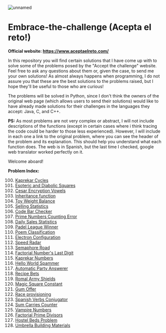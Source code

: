 ![unnamed](https://user-images.githubusercontent.com/72617878/95658736-e68e3000-0b1c-11eb-9c04-8a0c999da777.png)

# Embrace-the-challenge (Acepta el reto!)

**Official website: https://www.aceptaelreto.com/**

In this repository you will find certain solutions that I have come up with to solve some of the problems posed by the "Accept the challenge" website.
Feel free to ask any questions about them or, given the case, to send me your own solutions!
As almost always happens when programming, I do not assure you that these are the best solutions to the problems raised, but I hope they'll be useful to those who are curious!

The problems will be solved in Python, since I don't think the owners of the original web page (which allows users to send their solutions) would like to have already made solutions for their challenges in the languages they accept: Java, C, and C++.

**PS:** As most problems are not very complex or abstract, I will not include descriptions of the functions (except in certain cases where i think tracing the code could be harder to those less experienced). However, I will include in each one a link to the original problem, where you can see the header of the problem and its explanation. This should help you understand what each function does. The web is in Spanish, but the last time I checked, google web translator worked perfectly on it.

Welcome aboard!

**Problem Index:**

100. [Kaprekar Cycles](https://github.com/Lucasgvdii/accept-the-challenge/blob/main/kaprekar_cycles.py)
101. [Esoteric and Diabolic Squares](https://github.com/Lucasgvdii/accept-the-challenge/blob/main/esoteric_and_diabolic_squares.py)
102. [Cesar Encryption Vowels](https://github.com/Lucasgvdii/accept-the-challenge/blob/main/cesar_encryption_vowels.py)
103. [Inheritance function](https://github.com/Lucasgvdii/accept-the-challenge/blob/main/function_inheritance.py)
104. [Toy Weight Balance](https://github.com/Lucasgvdii/accept-the-challenge/blob/main/toy_weight_balance.py)
105. [Selling Statistics](https://github.com/Lucasgvdii/accept-the-challenge/blob/main/selling_statistics.py)
106. [Code Bar Checker](https://github.com/Lucasgvdii/accept-the-challenge/blob/main/code_bar_checker.py)
107. [Prime Numbers Counting Error](https://github.com/Lucasgvdii/accept-the-challenge/blob/main/prime_numbers_count_error.py)
108. [Daily Sales Statistics](https://github.com/Lucasgvdii/accept-the-challenge/blob/main/daily_sales_statistics.py)
109. [Padel League Winner](https://github.com/Lucasgvdii/accept-the-challenge/blob/main/padel_league_winner.py)
110. [Poem Classification](https://github.com/Lucasgvdii/accept-the-challenge/blob/main/poem_classification.py)
111. [Electron Configuration](https://github.com/Lucasgvdii/accept-the-challenge/blob/main/electron_configuration.py)
112. [Speed Radar](https://github.com/Lucasgvdii/accept-the-challenge/blob/main/speed_radar.py)
113. [Semaphore Road](https://github.com/Lucasgvdii/accept-the-challenge/blob/main/semaphore_road.py)
114. [Factorial Number's Last Digit](https://github.com/Lucasgvdii/accept-the-challenge/blob/main/factorial_num_last_digit.py)
115. [Kaprekar Numbers](https://github.com/Lucasgvdii/accept-the-challenge/blob/main/kaprekar_numbers.py)
116. [Hello World Spammer](https://github.com/Lucasgvdii/accept-the-challenge/blob/main/hello_world_spammer.py)
117. [Automatic Party Answerer](https://github.com/Lucasgvdii/accept-the-challenge/blob/main/automatic_party_answerer.py)
118. [Recipe Bets](https://github.com/Lucasgvdii/accept-the-challenge/blob/main/recipe_bets.py)
119. [Romal Army Shields](https://github.com/Lucasgvdii/accept-the-challenge/blob/main/roman_army_shields.py)
120. [Magic Square Constant](https://github.com/Lucasgvdii/accept-the-challenge/blob/main/magic_square_constant.py)
121. [Gum Offer](https://github.com/Lucasgvdii/accept-the-challenge/blob/main/gum_offer.py)
122. [Race provisioning](https://github.com/Lucasgvdii/accept-the-challenge/blob/main/race_provisioning.py)
123. [Spanish Verbs Conjugator](https://github.com/Lucasgvdii/accept-the-challenge/blob/main/spanish_verb_conjugator.py)
124. [Sum Carries Counter](https://github.com/Lucasgvdii/accept-the-challenge/blob/main/sum_carries_counter.py)
125. [Vampire Numbers](https://github.com/Lucasgvdii/accept-the-challenge/blob/main/vampire_numbers.py)
126. [Factorial Prime Divisors](https://github.com/Lucasgvdii/accept-the-challenge/blob/main/factorial_prime_divisors.py)
127. [Hostel Beds Problem](https://github.com/Lucasgvdii/accept-the-challenge/blob/main/hostel_beds_problem.py)
128. [Umbrella Building Materials](https://github.com/Lucasgvdii/accept-the-challenge/blob/main/umbrella_building_materials.py)
